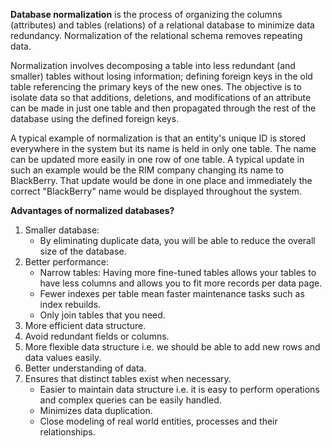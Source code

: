 **Database normalization** is the process of organizing the columns (attributes) and tables (relations) of a relational database to minimize data redundancy. Normalization of the relational schema removes repeating data.

Normalization involves decomposing a table into less redundant (and smaller) tables without losing information; defining foreign keys in the old table referencing the primary keys of the new ones. The objective is to isolate data so that additions, deletions, and modifications of an attribute can be made in just one table and then propagated through the rest of the database using the defined foreign keys.

A typical example of normalization is that an entity's unique ID is stored everywhere in the system but its name is held in only one table. The name can be updated more easily in one row of one table. A typical update in such an example would be the RIM company changing its name to BlackBerry. That update would be done in one place and immediately the correct "BlackBerry" name would be displayed throughout the system.

**Advantages of normalized databases?**

1. Smaller database:
    * By eliminating duplicate data, you will be able to reduce the overall size of the database.
2. Better performance:
    * Narrow tables: Having more fine-tuned tables allows your tables to have less columns and allows you to fit more records per data page.
    * Fewer indexes per table mean faster maintenance tasks such as index rebuilds.
    * Only join tables that you need.
1. More efficient data structure.
1. Avoid redundant fields or columns.
1. More flexible data structure i.e. we should be able to add new rows and data values easily.
1. Better understanding of data.
1. Ensures that distinct tables exist when necessary.
    * Easier to maintain data structure i.e. it is easy to perform operations and complex queries can be easily handled.
    * Minimizes data duplication.
    * Close modeling of real world entities, processes and their relationships.